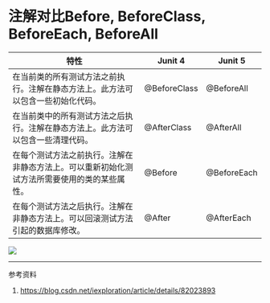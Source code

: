 # 注解对比Before, BeforeClass, BeforeEach, BeforeAll

| **特性**                                                     | **Junit 4**  | **Junit 5** |
| ------------------------------------------------------------ | ------------ | ----------- |
| 在当前类的所有测试方法之前执行。注解在静态方法上。此方法可以包含一些初始化代码。 | @BeforeClass | @BeforeAll  |
| 在当前类中的所有测试方法之后执行。注解在静态方法上。此方法可以包含一些清理代码。 | @AfterClass  | @AfterAll   |
| 在每个测试方法之前执行。注解在非静态方法上。可以重新初始化测试方法所需要使用的类的某些属性。 | @Before      | @BeforeEach |
| 在每个测试方法之后执行。注解在非静态方法上。可以回滚测试方法引起的数据库修改。 | @After       | @AfterEach  |

![](LearnJava/test/assets/order_of_exception.png)



---

参考资料

1. https://blog.csdn.net/iexploration/article/details/82023893

